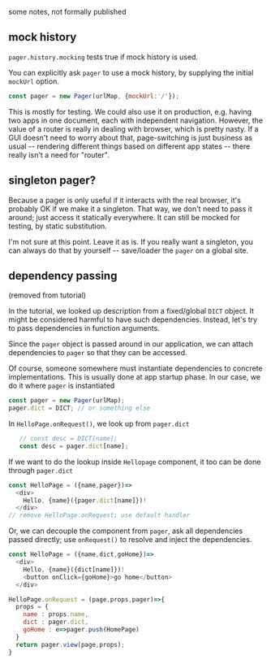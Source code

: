 some notes, not formally published

## mock history

`pager.history.mocking` tests true if mock history is used.

You can explicitly ask `pager` to use a mock history,
by supplying the initial `mockUrl` option.

```js
const pager = new Pager(urlMap, {mockUrl:'/'});
```

This is mostly for testing. We could also use it on production,
e.g. having two apps in one document, each with independent navigation.
However, the value of a router is really in dealing with browser,
which is pretty nasty. If a GUI doesn't need to worry about that,
page-switching is just business as usual -- rendering different things
based on different app states -- there really isn't a need for "router".


## singleton pager?

Because a pager is only useful if it interacts with the real browser,
it's probably OK if we make it a singleton.
That way, we don't need to pass it around; just access it statically everywhere.
It can still be mocked for testing, by static substitution.

I'm not sure at this point. Leave it as is. If you really want a singleton,
you can always do that by yourself -- save/loader the `pager` on a global site.



## dependency passing

(removed from tutorial)

In the tutorial, we looked up description from a fixed/global `DICT` object.
It might be considered harmful to have such dependencies.
Instead, let's try to pass dependencies in function arguments.

Since the `pager` object is passed around in our application,
we can attach dependencies to `pager` so that they can be accessed.

Of course, someone somewhere must instantiate dependencies to concrete
implementations. This is usually done at app startup phase.
In our case, we do it where `pager` is instantiated

```js
const pager = new Pager(urlMap);
pager.dict = DICT; // or something else
```

In `HelloPage.onRequest()`, we look up from `pager.dict`

```js
   // const desc = DICT[name];
   const desc = pager.dict[name];
```

If we want to do the lookup inside `Hellopage` component,
it too can be done through `pager.dict`

```js
const HelloPage = ({name,pager})=>
  <div>
    Hello, {name}({pager.dict[name]})!
  </div>
// remove HelloPage.onRequest; use default handler
```

Or, we can decouple the component from `pager`, ask all dependencies
passed directly; use `onRequest()` to resolve and inject the dependencies.

```js
const HelloPage = ({name,dict,goHome})=>
  <div>
    Hello, {name}({dict[name]})!
    <button onClick={goHome}>go home</button>
  </div>

HelloPage.onRequest = (page,props,pager)=>{
  props = {
    name : props.name,
    dict : pager.dict,
    goHome : e=>pager.push(HomePage)
  }
  return pager.view(page,props);
}
```
